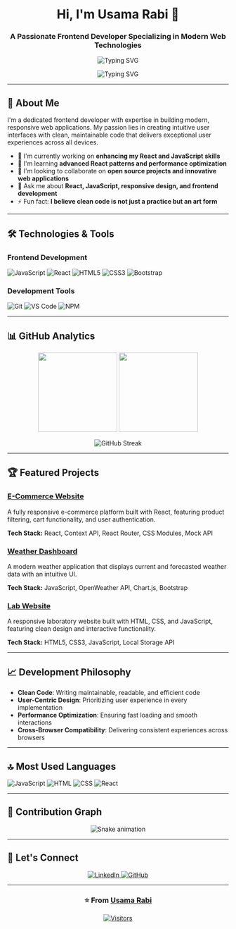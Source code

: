 <h1 align="center">Hi, I'm Usama Rabi 👋</h1>
<h3 align="center">A Passionate Frontend Developer Specializing in Modern Web Technologies</h3>

<p align="center">
  <img src="https://readme-typing-svg.demolab.com?font=Fira+Code&pause=1000&color=58A6FF&center=true&vCenter=true&width=435&lines=React+Developer;JavaScript+Enthusiast;UI%2FUX+Focused;Clean+Code+Advocate" alt="Typing SVG" />
</p>

<p align="center">
  <img src="https://readme-typing-svg.demolab.com?font=Fira+Code&pause=1000&color=58A6FF&center=true&vCenter=true&width=435&lines=Crafting+Exceptional+User+Experiences;Building+Responsive+Web+Applications;Transforming+Designs+into+Reality" alt="Typing SVG" />
</p>

---

## 🚀 About Me

I'm a dedicated frontend developer with expertise in building modern, responsive web applications. My passion lies in creating intuitive user interfaces with clean, maintainable code that delivers exceptional user experiences across all devices.

- 🔭 I'm currently working on **enhancing my React and JavaScript skills**
- 🌱 I'm learning **advanced React patterns and performance optimization**
- 👯 I'm looking to collaborate on **open source projects and innovative web applications**
- 💬 Ask me about **React, JavaScript, responsive design, and frontend development**
- ⚡ Fun fact: **I believe clean code is not just a practice but an art form**

---

## 🛠️ Technologies & Tools

### Frontend Development
![JavaScript](https://img.shields.io/badge/JavaScript-F7DF1E?style=for-the-badge&logo=javascript&logoColor=black)
![React](https://img.shields.io/badge/React-20232A?style=for-the-badge&logo=react&logoColor=61DAFB)
![HTML5](https://img.shields.io/badge/HTML5-E34F26?style=for-the-badge&logo=html5&logoColor=white)
![CSS3](https://img.shields.io/badge/CSS3-1572B6?style=for-the-badge&logo=css3&logoColor=white)
![Bootstrap](https://img.shields.io/badge/Bootstrap-563D7C?style=for-the-badge&logo=bootstrap&logoColor=white)

### Development Tools
![Git](https://img.shields.io/badge/Git-F05032?style=for-the-badge&logo=git&logoColor=white)
![VS Code](https://img.shields.io/badge/VS_Code-0078D4?style=for-the-badge&logo=visual%20studio%20code&logoColor=white)
![NPM](https://img.shields.io/badge/npm-CB3837?style=for-the-badge&logo=npm&logoColor=white)

---

## 📊 GitHub Analytics

<p align="center">
  <img height="180em" src="https://github-readme-stats.vercel.app/api?username=usama805&show_icons=true&theme=radical&include_all_commits=true&count_private=true&hide_border=true" />
  <img height="180em" src="https://github-readme-stats.vercel.app/api/top-langs/?username=usama805&layout=compact&langs_count=8&theme=radical&hide_border=true" />
</p>

<p align="center">
  <img src="https://github-readme-streak-stats.herokuapp.com/?user=usama805&theme=radical&hide_border=true" alt="GitHub Streak" />
</p>


---

## 🏆 Featured Projects

### [E-Commerce Website](https://github.com/usama805/ecommerce-react)
A fully responsive e-commerce platform built with React, featuring product filtering, cart functionality, and user authentication.

**Tech Stack:** React, Context API, React Router, CSS Modules, Mock API

### [Weather Dashboard](https://github.com/usama805/weather-dashboard)
A modern weather application that displays current and forecasted weather data with an intuitive UI.

**Tech Stack:** JavaScript, OpenWeather API, Chart.js, Bootstrap

### [Lab Website](https://github.com/usama805/lab-website)
A responsive laboratory website built with HTML, CSS, and JavaScript, featuring clean design and interactive functionality.

**Tech Stack:** HTML5, CSS3, JavaScript, Local Storage API

---

## 📈 Development Philosophy

- **Clean Code**: Writing maintainable, readable, and efficient code
- **User-Centric Design**: Prioritizing user experience in every implementation
- **Performance Optimization**: Ensuring fast loading and smooth interactions
- **Cross-Browser Compatibility**: Delivering consistent experiences across browsers


---

## 🔝 Most Used Languages

![JavaScript](https://img.shields.io/badge/JavaScript-48.9%25-yellow?style=flat-square)
![HTML](https://img.shields.io/badge/HTML5-26.7%25-orange?style=flat-square)
![CSS](https://img.shields.io/badge/CSS3-18.4%25-blue?style=flat-square)
![React](https://img.shields.io/badge/React-6.0%25-blue?style=flat-square)

---

## 🐍 Contribution Graph

<p align="center">
  <img src="https://raw.githubusercontent.com/usama805/usama805/output/github-contribution-grid-snake.svg" alt="Snake animation" />
</p>

---

## 🤝 Let's Connect

<p align="center">
  <a href="https://www.linkedin.com/in/usama-rabi-78640a290">
    <img src="https://img.shields.io/badge/LinkedIn-0077B5?style=for-the-badge&logo=linkedin&logoColor=white" alt="LinkedIn" />
  </a>
  <a href="https://github.com/usama805">
    <img src="https://img.shields.io/badge/GitHub-100000?style=for-the-badge&logo=github&logoColor=white" alt="GitHub" />
  </a>
</p>

---

<div align="center">
  
### ⭐️ From [Usama Rabi](https://github.com/usama805)

[![Visitors](https://komarev.com/ghpvc/?username=usama805&color=blueviolet&style=flat)](https://github.com/usama805)

</div>
